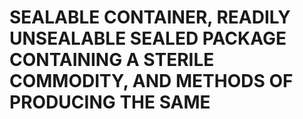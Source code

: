# SEALABLE CONTAINER, READILY UNSEALABLE SEALED PACKAGE CONTAINING A STERILE COMMODITY, AND METHODS OF PRODUCING THE SAME